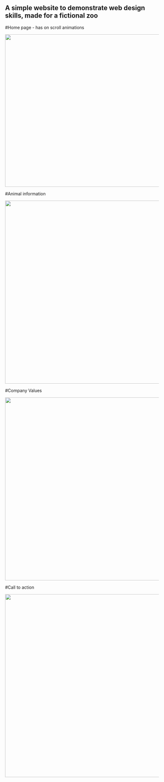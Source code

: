 ## A simple website to demonstrate web design skills, made for a fictional zoo

#Home page - has on scroll animations

<img src="https://github.com/NotDunce/WilsonZoo/assets/126876327/f81610c8-6fe5-44bc-90bc-1b41a8a30c8a" width="1200" height="500">

#Animal information

<img src="https://github.com/NotDunce/WilsonZoo/assets/126876327/dca47a35-a6de-488b-8197-d7af7eb228d6" width="900" height="600">

#Company Values

<img src="https://github.com/NotDunce/WilsonZoo/assets/126876327/a8ec24d5-cd15-4440-8516-a0937467ee14" width="900" height="600">

#Call to action

<img src="https://github.com/NotDunce/WilsonZoo/assets/126876327/90f6a825-f643-4f86-8a43-9038248e5f97" width="900" height="600">


